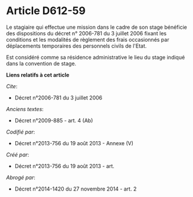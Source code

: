 # Article D612-59

Le stagiaire qui effectue une mission dans le cadre de son stage bénéficie des dispositions du décret n° 2006-781 du 3
juillet 2006 fixant les conditions et les modalités de règlement des frais occasionnés par déplacements temporaires des
personnels civils de l'Etat.

Est considéré comme sa résidence administrative le lieu du stage indiqué dans la convention de stage.

**Liens relatifs à cet article**

_Cite_:

  - Décret n°2006-781 du 3 juillet 2006

_Anciens textes_:

  - Décret n°2009-885 - art. 4 (Ab)

_Codifié par_:

  - Décret n°2013-756 du 19 août 2013 -  Annexe (V)

_Créé par_:

  - Décret n°2013-756 du 19 août 2013 - art.

_Abrogé par_:

  - Décret n°2014-1420 du 27 novembre 2014 - art. 2
